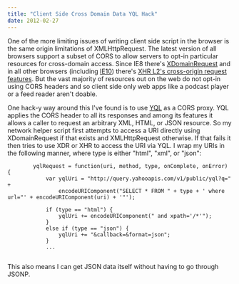 ```yaml
---
title: "Client Side Cross Domain Data YQL Hack"
date: 2012-02-27
---
```

<div xmlns="http://www.w3.org/1999/xhtml"><div><p>
    One of the more limiting issues of writing client side script in the browser is the same origin limitations of XMLHttpRequest. The latest version of all browsers support a subset of CORS to allow
    servers to opt-in particular resources for cross-domain access. Since IE8 there's <a href="http://msdn.microsoft.com/en-us/library/cc288060%28v=VS.85%29.aspx">XDomainRequest</a> and in all other
    browsers (including <a href="http://blogs.msdn.com/b/ie/archive/2012/02/09/cors-for-xhr-in-ie10.aspx">IE10</a>) there's <a href="http://www.w3.org/TR/XMLHttpRequest2/#the-withcredentials-attribute">XHR L2's cross-origin request features</a>. But the vast majority of resources out on the web do not opt-in using CORS
    headers and so client side only web apps like a podcast player or a feed reader aren't doable.
  </p><p>
    One hack-y way around this I've found is to use <a href="http://developer.yahoo.com/yql/console/">YQL</a> as a CORS proxy. YQL applies the CORS header to all its responses and among its features
    it allows a caller to request an arbitrary XML, HTML, or JSON resource. So my network helper script first attempts to access a URI directly using XDomainRequest if that exists and XMLHttpRequest
    otherwise. If that fails it then tries to use XDR or XHR to access the URI via YQL. I wrap my URIs in the following manner, where type is either "html", "xml", or "json":
  </p><pre><code>        yqlRequest = function(uri, method, type, onComplete, onError) {<br />            var yqlUri = "http://query.yahooapis.com/v1/public/yql?q=" + <br />                encodeURIComponent("SELECT * FROM " + type + ' where url="' + encodeURIComponent(uri) + '"');<br /><br />            if (type == "html") {<br />                yqlUri += encodeURIComponent(" and xpath='/*'");<br />            }<br />            else if (type == "json") {<br />                yqlUri += "&amp;callback=&amp;format=json";<br />            }<br />            ...<br /><br /></code></pre>This
  also means I can get JSON data itself without having to go through JSONP.
</div></div>
